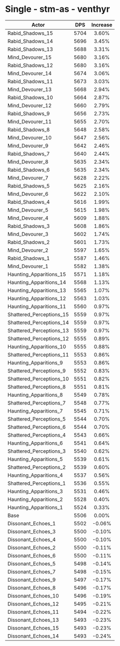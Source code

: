 # Single - stm-as - venthyr
| Actor | DPS | Increase |
|---|:---:|:---:|
|Rabid_Shadows_15|5704|3.60%|
|Rabid_Shadows_14|5696|3.45%|
|Rabid_Shadows_13|5688|3.31%|
|Mind_Devourer_15|5680|3.16%|
|Rabid_Shadows_12|5680|3.16%|
|Mind_Devourer_14|5674|3.06%|
|Rabid_Shadows_11|5673|3.03%|
|Mind_Devourer_13|5668|2.94%|
|Rabid_Shadows_10|5664|2.87%|
|Mind_Devourer_12|5660|2.79%|
|Rabid_Shadows_9|5656|2.73%|
|Mind_Devourer_11|5655|2.70%|
|Rabid_Shadows_8|5648|2.58%|
|Mind_Devourer_10|5647|2.56%|
|Mind_Devourer_9|5642|2.46%|
|Rabid_Shadows_7|5640|2.44%|
|Mind_Devourer_8|5635|2.34%|
|Rabid_Shadows_6|5635|2.34%|
|Mind_Devourer_7|5628|2.22%|
|Rabid_Shadows_5|5625|2.16%|
|Mind_Devourer_6|5622|2.10%|
|Rabid_Shadows_4|5616|1.99%|
|Mind_Devourer_5|5615|1.98%|
|Mind_Devourer_4|5609|1.88%|
|Rabid_Shadows_3|5608|1.86%|
|Mind_Devourer_3|5602|1.74%|
|Rabid_Shadows_2|5601|1.73%|
|Mind_Devourer_2|5597|1.65%|
|Rabid_Shadows_1|5587|1.46%|
|Mind_Devourer_1|5582|1.38%|
|Haunting_Apparitions_15|5571|1.18%|
|Haunting_Apparitions_14|5568|1.13%|
|Haunting_Apparitions_13|5565|1.07%|
|Haunting_Apparitions_12|5563|1.03%|
|Haunting_Apparitions_11|5560|0.97%|
|Shattered_Perceptions_15|5559|0.97%|
|Shattered_Perceptions_14|5559|0.97%|
|Shattered_Perceptions_13|5559|0.97%|
|Shattered_Perceptions_12|5555|0.89%|
|Haunting_Apparitions_10|5555|0.88%|
|Shattered_Perceptions_11|5553|0.86%|
|Haunting_Apparitions_9|5553|0.86%|
|Shattered_Perceptions_9|5552|0.83%|
|Shattered_Perceptions_10|5551|0.82%|
|Shattered_Perceptions_8|5551|0.81%|
|Haunting_Apparitions_8|5549|0.78%|
|Shattered_Perceptions_7|5548|0.77%|
|Haunting_Apparitions_7|5545|0.71%|
|Shattered_Perceptions_5|5544|0.70%|
|Shattered_Perceptions_6|5544|0.70%|
|Shattered_Perceptions_4|5543|0.66%|
|Haunting_Apparitions_6|5541|0.64%|
|Shattered_Perceptions_3|5540|0.62%|
|Haunting_Apparitions_5|5539|0.61%|
|Shattered_Perceptions_2|5539|0.60%|
|Haunting_Apparitions_4|5537|0.56%|
|Shattered_Perceptions_1|5536|0.55%|
|Haunting_Apparitions_3|5531|0.46%|
|Haunting_Apparitions_2|5528|0.40%|
|Haunting_Apparitions_1|5524|0.33%|
|Base|5506|0.00%|
|Dissonant_Echoes_1|5502|-0.06%|
|Dissonant_Echoes_3|5500|-0.10%|
|Dissonant_Echoes_4|5500|-0.10%|
|Dissonant_Echoes_2|5500|-0.11%|
|Dissonant_Echoes_6|5500|-0.11%|
|Dissonant_Echoes_5|5498|-0.14%|
|Dissonant_Echoes_7|5498|-0.15%|
|Dissonant_Echoes_9|5497|-0.17%|
|Dissonant_Echoes_8|5496|-0.17%|
|Dissonant_Echoes_10|5496|-0.19%|
|Dissonant_Echoes_12|5495|-0.21%|
|Dissonant_Echoes_11|5494|-0.22%|
|Dissonant_Echoes_13|5493|-0.23%|
|Dissonant_Echoes_15|5493|-0.23%|
|Dissonant_Echoes_14|5493|-0.24%|
